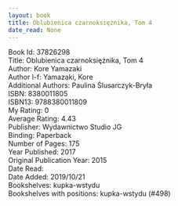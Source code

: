 ```yaml
---
layout: book
title: Oblubienica czarnoksiężnika, Tom 4
date_read: None
---
```


Book Id: 37826298<br />
Title: Oblubienica czarnoksiężnika, Tom 4<br />
Author: Kore Yamazaki<br />
Author l-f: Yamazaki, Kore<br />
Additional Authors: Paulina Ślusarczyk-Bryła<br />
ISBN: 8380011805<br />
ISBN13: 9788380011809<br />
My Rating: 0<br />
Average Rating: 4.43<br />
Publisher: Wydawnictwo Studio JG<br />
Binding: Paperback<br />
Number of Pages: 175<br />
Year Published: 2017<br />
Original Publication Year: 2015<br />
Date Read: <br />
Date Added: 2019/10/21<br />
Bookshelves: kupka-wstydu<br />
Bookshelves with positions: kupka-wstydu (#498)<br />

